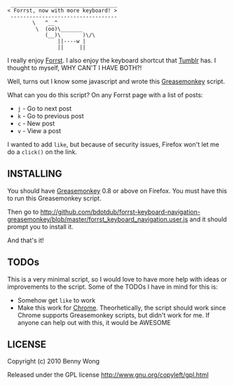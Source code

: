      __________________________________
    < Forrst, now with more keyboard! >
     ----------------------------------
            \   ^__^
             \  (oo)\_______
                (__)\       )\/\
                    ||----w |
                    ||     ||

I really enjoy [Forrst](http://forrst.com/). I also enjoy the keyboard
shortcut that [Tumblr](http://tumblr.com/) has. I thought to myself, WHY CAN'T I
HAVE BOTH?!

Well, turns out I know some javascript and wrote this
[Greasemonkey](http://www.greasespot.net/) script.

What can you do this script? On any Forrst page with a list of posts:

* `j` - Go to next post
* `k` - Go to previous post
* `c` - New post
* `v` - View a post

I wanted to add `like`, but because of security issues, Firefox won't let me do
a `click()` on the link.

INSTALLING
----------

You should have [Greasemonkey](http://www.greasespot.net/) 0.8 or above on
Firefox. You must have this to run this Greasemonkey script.

Then go to http://github.com/bdotdub/forrst-keyboard-navigation-greasemonkey/blob/master/forrst_keyboard_navigation.user.js
and it should prompt you to install it.

And that's it!


TODOs
-----

This is a very minimal script, so I would love to have more help with ideas
or improvements to the script. Some of the TODOs I have in mind for this is:

* Somehow get `like` to work
* Make this work for [Chrome](http://www.google.com/chrome). Theorhetically,
  the script should work since Chrome supports Greasemonkey scripts, but
  didn't work for me. If anyone can help out with this, it would be AWESOME


LICENSE
-------

Copyright (c) 2010 Benny Wong

Released under the GPL license
http://www.gnu.org/copyleft/gpl.html
